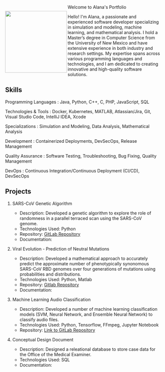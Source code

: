 
<img src="https://achigbrow.github.io/img/LaurenCheriePhotography___-12.jpg" width="200" align="left" style="float: left" hspce="35" vspace="35">




Welcome to Alana's Portfolio

Hello! I'm Alana, a passionate and experienced software developer specializing in simulation and modeling, machine learning, and mathematical analysis. I hold a Master’s degree in Computer Science from the University of New Mexico and have extensive experience in both industry and research settings. My expertise spans across various programming languages and technologies, and I am dedicated to creating innovative and high-quality software solutions.

## Skills
Programming Languages
: Java, Python, C++, C, PHP, JavaScript, SQL

Technologies & Tools
: Docker, Kubernetes, MATLAB, Atlassian/Jira, Git, Visual Studio Code, IntelliJ IDEA, Xcode

Specializations
: Simulation and Modeling, Data Analysis, Mathematical Analysis

Development
: Containerized Deployments, DevSecOps, Release Management

Quality Assurance
: Software Testing, Troubleshooting, Bug Fixing, Quality Management

DevOps
: Continuous Integration/Continuous Deployment (CI/CD), DevSecOps

## Projects
1. SARS-CoV Genetic Algorithm

    -  Description: Developed a genetic algorithm to explore the role of randomness in a parallel terraced scan using the SARS-CoV genome.
    -  Technologies Used: Python
    -  Repository: [GitLab Repository](https://github.com/JStewart28/CS523-project3-GA)
    -  Documentation: 

2. Viral Evolution - Prediction of Neutral Mutations

    -  Description: Developed a mathematical approach to accurately predict the approximate number of phenotypically synonomous SARS-CoV RBD genomes over four generations of mutations using probabilities and distributions.
    -  Technologies Used: Python, Matlab
    -  Repository: [Gitlab Repository](https://github.com/achigbrow/CAS-523-Proj-2)
    -  Documentation: 

3. Machine Learning Audio Classification
    -  Description: Developed a number of machine learning classification models (SVM, Neural Network, and Ensemble Neural Network) to classify audio files.
    -  Technologies Used: Python, Tensorflow, FFmpeg, Jupyter Notebook
    -  Repository: [Link to GitLab Repository](https://github.com/achigbrow/CS529_Project3/tree/main)

4. Conceptual Design Document

    -  Description: Designed a releational database to store case data for the Office of the Medical Examiner.
    -  Technologies Used: SQL
    -  Documentation:

